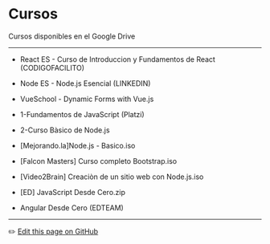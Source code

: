 # Cursos
Cursos disponibles en el Google Drive

---


+ React ES - Curso de Introduccion y Fundamentos de React (CODIGOFACILITO)

+ Node ES - Node.js Esencial (LINKEDIN)

+ VueSchool - Dynamic Forms with Vue.js

+ 1-Fundamentos de JavaScript (Platzi)

+ 2-Curso Bàsico de Node.js

+ [Mejorando.la]Node.js - Basico.iso

+ [Falcon Masters] Curso completo Bootstrap.iso

+ [Video2Brain] Creaciòn de un sitio web con Node.js.iso

+ [ED] JavaScript Desde Cero.zip

+ Angular Desde Cero (EDTEAM)


---
:pencil2: [Edit this page on GitHub](https://github.com/jasp402/BibliotecaJS/edit/master/docs/recursos/cursos.md)
